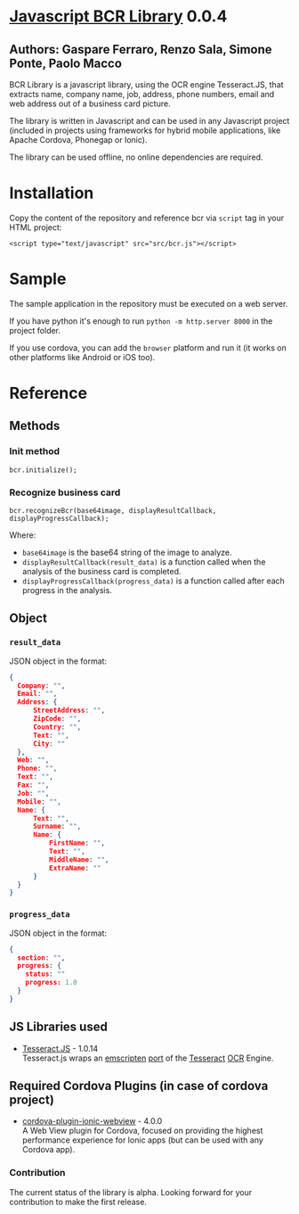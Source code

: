 # [Javascript BCR Library](https://github.com/syneo-tools-gmbh/Javascript-BCR-Library) 0.0.4
## Authors: Gaspare Ferraro, Renzo Sala, Simone Ponte, Paolo Macco

BCR Library is a javascript library, using the OCR engine Tesseract.JS, that extracts name, company name, job, address, phone numbers, email and web address out of a business card picture.

The library is written in Javascript and can be used in any Javascript project (included in projects using frameworks for hybrid mobile applications, like Apache Cordova, Phonegap or Ionic).

The library can be used offline, no online dependencies are required.

# Installation
Copy the content of the repository and reference bcr via `script` tag in your HTML project:
  
  `<script type="text/javascript" src="src/bcr.js"></script>`

# Sample
The sample application in the repository must be executed on a web server.

If you have python it's enough to run `python -m http.server 8000` in the project folder.

If you use cordova, you can add the `browser` platform and run it (it works on other platforms like Android or iOS too).

# Reference

## Methods
### Init method
`bcr.initialize();`

### Recognize business card 
`bcr.recognizeBcr(base64image, displayResultCallback, displayProgressCallback);`

Where:

- `base64image` is the base64 string of the image to analyze.
- `displayResultCallback(result_data)` is a function called when the analysis of the business card is completed.
- `displayProgressCallback(progress_data)` is a function called after each progress in the analysis.

## Object

### `result_data`
JSON object in the format:

```json
{
  Company: "",
  Email: "",
  Address: {
      StreetAddress: "",
      ZipCode: "",
      Country: "",
      Text: "",
      City: ""
  },
  Web: "",
  Phone: "",
  Text: "",
  Fax: "",
  Job: "",
  Mobile: "",
  Name: {
      Text: "",
      Surname: "",
      Name: {
          FirstName: "",
          Text: "",
          MiddleName: "",
          ExtraName: ""
      }
  }
}
```

### `progress_data`

JSON object in the format:

```json
{
  section: "",
  progress: {
    status: ""
    progress: 1.0
  }
}
```

## JS Libraries used 

* [Tesseract.JS](https://github.com/naptha/tesseract.js) - 1.0.14<br/>
Tesseract.js wraps an [emscripten](https://github.com/kripken/emscripten) [port](https://github.com/naptha/tesseract.js-core) of the [Tesseract](https://github.com/tesseract-ocr/tesseract) [OCR](https://en.wikipedia.org/wiki/Optical_character_recognition) Engine.

## Required Cordova Plugins (in case of cordova project) 

* [cordova-plugin-ionic-webview](https://github.com/ionic-team/cordova-plugin-ionic-webview/) - 4.0.0<br/>
A Web View plugin for Cordova, focused on providing the highest performance experience for Ionic apps (but can be used with any Cordova app).

### Contribution ###

The current status of the library is alpha. Looking forward for your contribution to make the first release.
